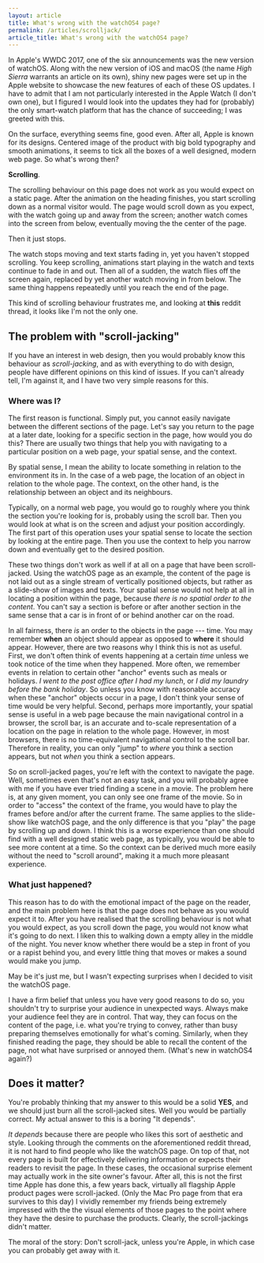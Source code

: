```yaml
---
layout: article
title: What's wrong with the watchOS4 page?
permalink: /articles/scrolljack/
article_title: What's wrong with the watchOS4 page?
---
```


In Apple's WWDC 2017, one of the six announcements was the new version of watchOS. Along with the new version of iOS and macOS (the name *High Sierra* warrants an article on its own), shiny new pages were set up in the Apple website to showcase the new features of each of these OS updates. I have to admit that I am not particularly interested in the Apple Watch (I don't own one), but I figured I would look into the updates they had for (probably) the only smart-watch platform that has the chance of succeeding; I was greeted with this.

On the surface, everything seems fine, good even. After all, Apple is known for its designs. Centered image of the product with big bold typography and smooth animations, it seems to tick all the boxes of a well designed, modern web page. So what's wrong then? 

**Scrolling**.

The scrolling behaviour on this page does not work as you would expect on a static page. After the animation on the heading finishes, you start scrolling down as a normal visitor would. The page would scroll down as you expect, with the watch going up and away from the screen; another watch comes into the screen from below, eventually moving the the center of the page.

Then it just stops.

The watch stops moving and text starts fading in, yet you haven't stopped scrolling. You keep scrolling, animations start playing in the watch and texts continue to fade in and out. Then all of a sudden, the watch flies off the screen again, replaced by yet another watch moving in from below. The same thing happens repeatedly until you reach the end of the page.

This kind of scrolling behaviour frustrates me, and looking at **this** reddit thread, it looks like I'm not the only one.

## The problem with "scroll-jacking"

If you have an interest in web design, then you would probably know this behaviour as *scroll-jacking*, and as with everything to do with design, people have different opinions on this kind of issues. If you can't already tell, I'm against it, and I have two very simple reasons for this.

### Where was I?

The first reason is functional. Simply put, you cannot easily navigate between the different sections of the page. Let's say you return to the page at a later date, looking for a specific section in the page, how would you do this? There are usually two things that help you with navigating to a particular position on a web page, your spatial sense, and the context.

By spatial sense, I mean the ability to locate something in relation to the environment its in. In the case of a web page, the location of an object in relation to the whole page. The context, on the other hand, is the relationship between an object and its neighbours. 

Typically, on a normal web page, you would go to roughly where you think the section you're looking for is, probably using the scroll bar. Then you would look at what is on the screen and adjust your position accordingly. The first part of this operation uses your spatial sense to locate the section by looking at the entire page. Then you use the context to help you narrow down and eventually get to the desired position.

These two things don't work as well if at all on a page that have been scroll-jacked. Using the watchOS page as an example, the content of the page is not laid out as a single stream of vertically positioned objects, but rather as a slide-show of images and texts. Your spatial sense would not help at all in locating a position within the page, because *there is no spatial order to the content*. You can't say a section is before or after another section in the same sense that a car is in front of or behind another car on the road.

In all fairness, there *is* an order to the objects in the page --- time. You may remember **when** an object should appear as opposed to **where** it should appear. However, there are two reasons why I think this is not as useful. First, we don't often think of events happening at a certain *time* unless we took notice of the time when they happened. More often, we remember events in relation to certain other "anchor" events such as meals or holidays. *I went to the post office after I had my lunch*, or *I did my laundry before the bank holiday*. So unless you know with reasonable accuracy when these "anchor" objects occur in a page, I don't think your sense of time would be very helpful. Second, perhaps more importantly, your spatial sense is useful in a web page because the main navigational control in a browser, the scroll bar, is an accurate and to-scale representation of a location on the page in relation to the whole page. However, in most browsers, there is no time-equivalent navigational control to the scroll bar. Therefore in reality, you can only "jump" to *where* you think a section appears, but not *when* you think a section appears.

So on scroll-jacked pages, you're left with the context to navigate the page. Well, sometimes even that's not an easy task, and you will probably agree with me if you have ever tried finding a scene in a movie. The problem here is, at any given moment, you can only see one frame of the movie. So in order to "access" the context of the frame, you would have to play the frames before and/or after the current frame. The same applies to the slide-show like watchOS page, and the only difference is that you "play" the page by scrolling up and down. I think this is a worse experience than one should find with a well designed static web page, as typically, you would be able to see more content at a time. So the context can be derived much more easily without the need to "scroll around", making it a much more pleasant experience.

### What just happened?

This reason has to do with the emotional impact of the page on the reader, and the main problem here is that the page does not behave as you would expect it to. After you have realised that the scrolling behaviour is not what you would expect, as you scroll down the page, you would not know what it's going to do next. I liken this to walking down a empty alley in the middle of the night. You never know whether there would be a step in front of you or a rapist behind you, and every little thing that moves or makes a sound would make you jump.

May be it's just me, but I wasn't expecting surprises when I decided to visit the watchOS page.

I have a firm belief that unless you have very good reasons to do so, you shouldn't try to surprise your audience in unexpected ways. Always make your audience feel they are in control. That way, they can focus on the content of the page, i.e. what you're trying to convey, rather than busy preparing themselves emotionally for what's coming. Similarly, when they finished reading the page, they should be able to recall the content of the page, not what have surprised or annoyed them. (What's new in watchOS4 again?)

## Does it matter?

You're probably thinking that my answer to this would be a solid **YES**, and we should just burn all the scroll-jacked sites. Well you would be partially correct. My actual answer to this is a boring "It depends".

*It depends* because there are people who likes this sort of aesthetic and style. Looking through the comments on the aforementioned reddit thread, it is not hard to find people who like the watchOS page. On top of that, not every page is built for effectively delivering information or expects their readers to revisit the page. In these cases, the occasional surprise element may actually work in the site owner's favour. After all, this is not the first time Apple has done this, a few years back, virtually all flagship Apple product pages were scroll-jacked. (Only the Mac Pro page from that era survives to this day) I vividly remember my friends being extremely impressed with the the visual elements of those pages to the point where they have the desire to purchase the products. Clearly, the scroll-jackings didn't matter.

The moral of the story: Don't scroll-jack, unless you're Apple, in which case you can probably get away with it.
